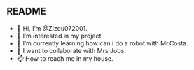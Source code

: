 ## README

- 👋 Hi, I’m @Zizou072001.
- 👀 I’m interested in my project.
- 🌱 I’m currently learning how can i do a robot with Mr.Costa.
- 💞️ I want to collaborate with Mrs Jobs.
- 📫 How to reach me in my house.

<!---
Zizou072001/Zizou072001 is a ✨ special ✨ repository because its `README.md` (this file) appears on your GitHub profile.
You can click the Preview link to take a look at your changes.
--->
